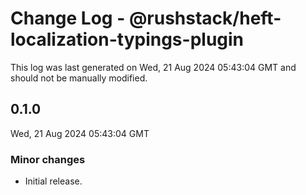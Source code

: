 # Change Log - @rushstack/heft-localization-typings-plugin

This log was last generated on Wed, 21 Aug 2024 05:43:04 GMT and should not be manually modified.

## 0.1.0
Wed, 21 Aug 2024 05:43:04 GMT

### Minor changes

- Initial release.

